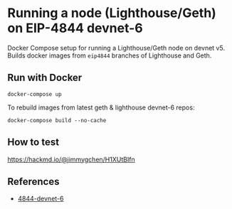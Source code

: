# Running a node (Lighthouse/Geth) on EIP-4844 devnet-6

Docker Compose setup for running a Lighthouse/Geth node on devnet v5. Builds docker images from `eip4844` branches of Lighthouse and Geth.

## Run with Docker

```
docker-compose up
```

To rebuild images from latest geth & lighthouse devnet-6 repos:

```
docker-compose build --no-cache
```

## How to test

https://hackmd.io/@jimmygchen/H1XUtBIfn

## References 

- [4844-devnet-6](https://4844-devnet-6.ethpandaops.io/)
